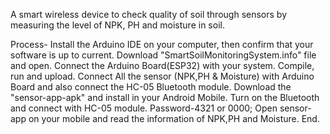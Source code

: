 A smart wireless device to check quality of soil through sensors by measuring the level of NPK, PH and moisture in soil.

Process-
  Install the Arduino IDE on your computer, then confirm that your software is up to current.
  Download "SmartSoilMonitoringSystem.info" file and open.
  Connect the Arduino Board(ESP32) with your system.
  Compile, run and upload.
  Connect All the sensor (NPK,PH & Moisture) with Arduino Board and also connect the HC-05 Bluetooth module.
  Download the "sensor-app-apk" and install in your Android Mobile.
  Turn on the Bluetooth and connect with HC-05 module. Password-4321 or 0000;
  Open sensor-app on your mobile and read the information of NPK,PH and Moisture.
  End.
